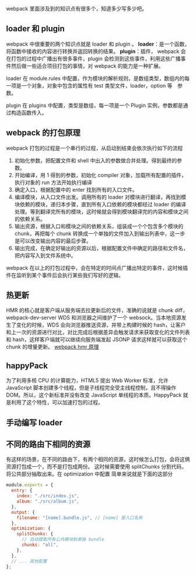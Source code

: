 webpack 里面涉及到的知识点有很多个，知道多少写多少吧。

## loader 和 plugin

webpack 中很重要的两个知识点就是 loader 和 plugin 。
**loader**：是一个函数，将函数中接收的内容进行转换并返回转换的结果。
**plugin**：插件， webpack 会在打包的过程中广播出有很多事件，plugin 会检测到这些事件，利用这些广播事件然后做一些适合项目打包的事情，对 webpack 的能力是一种扩展。

loader 在 module.rules 中配置，作为模块的解析规则，是数组类型，数组内的每一项是一个对象，对象中包含的属性有 test 类型文件，loader，option 等　参数。

plugin 在 plugins 中配置，类型是数组，每一项是一个 Plugin 实例，参数都是通过构造函数传入。

## webpack 的打包原理

webpack 打包的过程是一个串行的过程，从启动到结束会依次执行如下的流程

1. 初始化参数，把配置文件和 shell 中出入的参数做合并处理。得到最终的参数。
2. 开始编译，用 1 得到的参数，初始化 compiler 对象，加载所有配置的插件，执行对象的 run 方法开始执行编译
3. 确定入口，根据配置中的 enter 找到所有的入口文件。
4. 编译模块，从入口文件出发。调用所有的 loader 对模块进行翻译，再找到模块依赖的模块，递归本步骤，直到所有入口依赖的模块都经过 loader 的编译处理。等到翻译完所有的模块，这时候就会得到模块翻译完的内容和模块之间的依赖关系。
5. 输出资源，根据入口和模块之间的依赖关系，组装成一个个包含多个模块的 chunk，再把每个 chunk 转换成一个单独的文件加入到输出列表中，这一步是可以改变输出内容的最后步骤。
6. 输出完成，在确定好输出的资源以后，根据配置文件中确定的路径和文件名，把内容写入到文件系统中。

webpack 在以上的打包过程中，会在特定的时间点广播出特定的事件，这时候插件在监听到某个事件后会执行某些我们写好的逻辑。

## 热更新

HMR 的核心就是客户端从服务端去拉更新后的文件，准确的说就是 chunk diff，webpack-dev-server WDS 和浏览器之间维护了一个 websock。当本地资源发生了变化的时候，WDS 会向浏览器推送资源，并带上构建时候的 hash，让客户和上一次的资源进行对比，对比完成后根据差异会触发请求来获取变化的文件列表和 hash，这样客户端就可以继续向服务端发起 JSONP 请求这样就可以获取这个 chunk 的增量更新。
[webpack hmr 原理](https://zhuanlan.zhihu.com/p/30669007)

## happyPack

为了利用多核 CPU 的计算能力，HTML5 提出 Web Worker 标准，允许 JavaScript 脚本创建多个线程，但是子线程完全受主线程控制，且不得操作 DOM。所以，这个新标准并没有改变 JavaScript 单线程的本质。HappyPack 就是利用了这个特性，可以加速打包的过程。

## 手动编写 loader

## 不同的路由下相同的资源

有这样的场景，在不同的路由下，有两个相同的资源，这时候怎么打包，会将这俩资源打包成一个，而不是打包成两份。
这时候需要使用 splitChunks 分割代码，将公共部分抽取出来。在 optimization 中配置
简单来说就是下面的这部分

```js
module.exports = {
  entry: {
    index: "./src/index.js",
    album: "./src/album.js",
  },
  output: {
    filename: "[name].bundle.js", // [name] 是入口名称
  },
  optimization: {
    splitChunks: {
      // 自动提取所有公共模块到单独 bundle
      chunks: "all",
    },
  },
  // ... 其他配置
};
```
